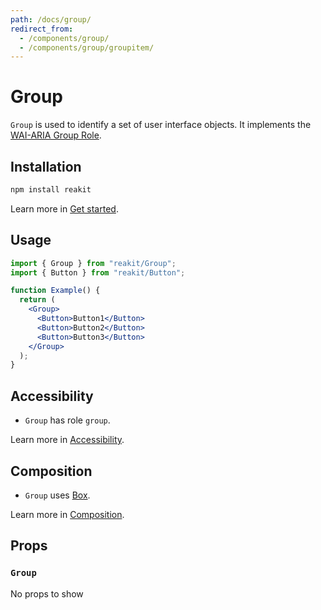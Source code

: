 ```yaml
---
path: /docs/group/
redirect_from:
  - /components/group/
  - /components/group/groupitem/
---
```


# Group

`Group` is used to identify a set of user interface objects. It implements the [WAI-ARIA Group Role](https://www.w3.org/TR/wai-aria-1.1/#group).

<carbon-ad></carbon-ad>

## Installation

```sh
npm install reakit
```

Learn more in [Get started](/docs/get-started/).

## Usage

```jsx
import { Group } from "reakit/Group";
import { Button } from "reakit/Button";

function Example() {
  return (
    <Group>
      <Button>Button1</Button>
      <Button>Button2</Button>
      <Button>Button3</Button>
    </Group>
  );
}
```

## Accessibility

- `Group` has role `group`.

Learn more in [Accessibility](/docs/accessibility/).

## Composition

- `Group` uses [Box](/docs/box/).

Learn more in [Composition](/docs/composition/#props-hooks).

## Props

<!-- Automatically generated -->

### `Group`

No props to show
